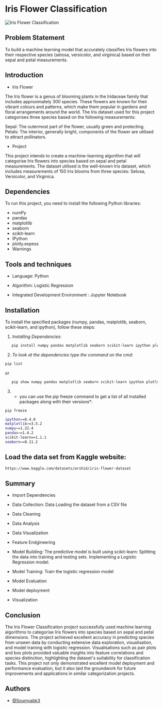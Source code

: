 
# Iris Flower Classification

![Iris Flower Classification](https://github.com/Soumyabk3/CODSOFT/blob/main/Task4%20Codsoft/Sales%20Prediction%20Using%20Python.png)

## Problem Statement

To build a machine learning model that accurately classifies Iris flowers into their respective species (setosa, versicolor, and virginica) based on their sepal and petal measurements.

## Introduction
- Iris Flower

The Iris flower is a genus of blooming plants in the Iridaceae family that includes approximately 300 species. These flowers are known for their vibrant colours and patterns, which make them popular in gardens and floral arrangements around the world. The Iris dataset used for this project categorises three species based on the following measurements:

Sepal: The outermost part of the flower, usually green and protecting.
Petals: The interior, generally bright, components of the flower are utilised to attract pollinators.

- Project

This project intends to create a machine-learning algorithm that will categorise Iris flowers into species based on sepal and petal measurements. The dataset utilised is the well-known Iris dataset, which includes measurements of 150 Iris blooms from three species: Setosa, Versicolor, and Virginica.

## Dependencies

To run this project, you need to install the following Python libraries:

- numPy
- pandas
- matplotlib
- seaborn
- scikit-learn
- IPython
- plotly.expess
- Warnings

## Tools and techniques
- Language: Python

- Algorithm: Logistic Regression

- Integrated Development Environment : Jupyter Notebook
## Installation

To install the specified packages (numpy, pandas, matplotlib, seaborn, scikit-learn, and ipython), follow these steps:


1. *Installing Dependencies*:

```bash
   pip install numpy pandas matplotlib seaborn scikit-learn ipython plotly 

```
 
2. *To look at the dependencies type the command on the cmd*:

```bash
pip list

```
or

```bash
   pip show numpy pandas matplotlib seaborn scikit-learn ipython plotly

```

3. * you can use the pip freeze command to get a list of all installed packages along with their versions*:

```bash
pip freeze

```

```bash
ipython==8.4.0
matplotlib==3.5.2
numpy==1.22.4
pandas==1.4.2
scikit-learn==1.1.1
seaborn==0.11.2
```

## Load the data set from Kaggle website:

```bash
https://www.kaggle.com/datasets/arshid/iris-flower-dataset

```





## Summary
- Import Dependencies

- Data Collection: Data Loading the dataset from a CSV file

- Data Cleaning

- Data Analysis

- Data Visualization

- Feature Endgineering

- Model Building:
    The predictive model is built using scikit-learn:
    Splitting the data into training and testing sets.
    Implementing a Logistic Regression model.

- Model Training:
    Train the logistic regression model

- Model Evaluation

- Model deployment
  
- Visualization 


## Conclusion
The Iris Flower Classification project successfully used machine learning algorithms to categorise Iris flowers into species based on sepal and petal dimensions. The project achieved excellent accuracy in predicting species from unseen data by conducting extensive data exploration, visualisation, and model training with logistic regression. Visualisations such as pair plots and box plots provided valuable insights into feature correlations and species distinction, highlighting the dataset's suitability for classification tasks. This project not only demonstrated excellent model deployment and performance evaluation, but it also laid the groundwork for future improvements and applications in similar categorization projects.

## Authors

- [@Soumyabk3](https://github.com/Soumyabk3)

